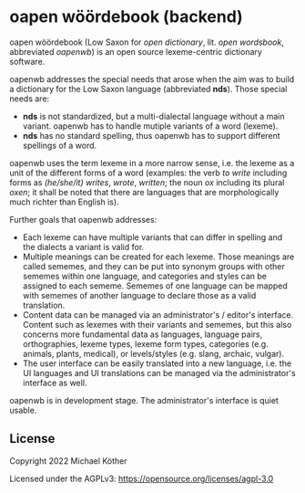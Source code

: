 <!-- SPDX-FileCopyrightText: © 2022 Michael Köther <mkoether38@gmail.com> -->
<!-- SPDX-License-Identifier: AGPL-3.0-only -->

# oapen wöördebook (backend)

oapen wöördebook (Low Saxon for *open dictionary*, lit. *open wordsbook*, abbreviated *oapenwb*) is an open source
lexeme-centric dictionary software.

oapenwb addresses the special needs that arose when the aim was to build a dictionary for the Low Saxon language
(abbreviated **nds**). Those special needs are:
- **nds** is not standardized, but a multi-dialectal language without a main variant. oapenwb has to handle mutiple 
  variants of a word (lexeme).
- **nds** has no standard spelling, thus oapenwb has to support different spellings of a word.

oapenwb uses the term lexeme in a more narrow sense, i.e. the lexeme as a unit of the different forms of a word
(examples: the verb *to write* including forms as *(he/she/it) writes*, *wrote*, *written*; the noun *ox* including
its plural *oxen*; it shall be noted that there are languages that are morphologically much richter than English is).

Further goals that oapenwb addresses:
- Each lexeme can have multiple variants that can differ in spelling and the dialects a variant is valid for.
- Multiple meanings can be created for each lexeme. Those meanings are called sememes, and they can be put into synonym
  groups with other sememes within one language, and categories and styles can be assigned to each sememe.
  Sememes of one language can be mapped with sememes of another language to declare those as a valid translation.
- Content data can be managed via an administrator's / editor's interface. Content such as lexemes with their variants
  and sememes, but this also concerns more fundamental data as languages, language pairs, orthographies, lexeme types,
  lexeme form types, categories (e.g. animals, plants, medical), or levels/styles (e.g. slang, archaic, vulgar).
- The user interface can be easily translated into a new language, i.e. the UI languages and UI translations can be
  managed via the administrator's interface as well.

oapenwb is in development stage. The administrator's interface is quiet usable.

## License

Copyright 2022 Michael Köther

Licensed under the AGPLv3: https://opensource.org/licenses/agpl-3.0
